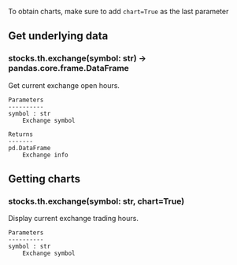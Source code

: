 To obtain charts, make sure to add `chart=True` as the last parameter

## Get underlying data 
### stocks.th.exchange(symbol: str) -> pandas.core.frame.DataFrame

Get current exchange open hours.

    Parameters
    ----------
    symbol : str
        Exchange symbol

    Returns
    -------
    pd.DataFrame
        Exchange info

## Getting charts 
### stocks.th.exchange(symbol: str, chart=True)

Display current exchange trading hours.

    Parameters
    ----------
    symbol : str
        Exchange symbol
